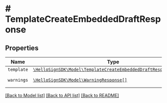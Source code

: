 # # TemplateCreateEmbeddedDraftResponse



## Properties

Name | Type | Description | Notes
------------ | ------------- | ------------- | -------------
| `template` | [```\HelloSignSDK\Model\TemplateCreateEmbeddedDraftResponseTemplate```](TemplateCreateEmbeddedDraftResponseTemplate.md) |    |  |
| `warnings` | [```\HelloSignSDK\Model\WarningResponse[]```](WarningResponse.md) |  A list of warnings.  |  |

[[Back to Model list]](../../README.md#models) [[Back to API list]](../../README.md#endpoints) [[Back to README]](../../README.md)
